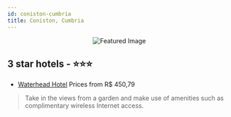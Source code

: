 ```yaml
---
id: coniston-cumbria
title: Coniston, Cumbria
---
```


<center><img src="https://i.travelapi.com/hotels/4000000/3850000/3843100/3843083/a6253cb2_z.jpg" alt="Featured Image" /></center>


##  3 star hotels - ⭐️⭐️⭐️

-    [Waterhead Hotel](https://us.hurb.com/hotels/coniston/waterhead-hotel-JNP-JP084519?cmp=18055) Prices from R$ 450,79
   > Take in the views from a garden and make use of amenities such as complimentary wireless Internet access.
